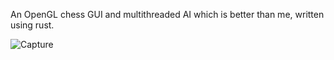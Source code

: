 An OpenGL chess GUI and multithreaded AI which is better than me, written using rust.

![Capture](https://github.com/pishleback/Fast-Chess/assets/11195846/232f074d-f186-4ea3-bccb-e38bb50456a8)
